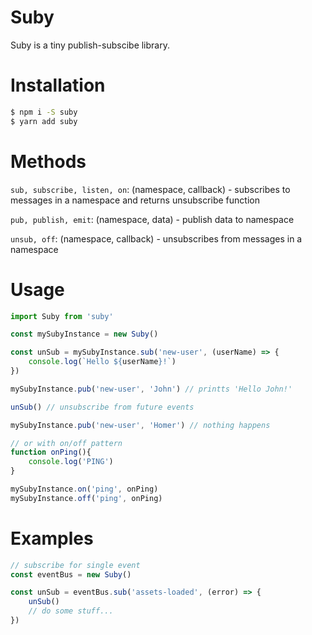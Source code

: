 Suby
===

Suby is a tiny publish-subscibe library.

# Installation
```bash
$ npm i -S suby
$ yarn add suby
```

# Methods
```sub, subscribe, listen, on```: (namespace, callback) - subscribes to messages in a namespace and returns unsubscribe function

```pub, publish, emit```: (namespace, data) - publish data to namespace

```unsub, off```: (namespace, callback) - unsubscribes from messages in a namespace


# Usage
```js
import Suby from 'suby'

const mySubyInstance = new Suby()

const unSub = mySubyInstance.sub('new-user', (userName) => {
    console.log(`Hello ${userName}!`)
})

mySubyInstance.pub('new-user', 'John') // printts 'Hello John!'

unSub() // unsubscribe from future events

mySubyInstance.pub('new-user', 'Homer') // nothing happens

// or with on/off pattern
function onPing(){
    console.log('PING')
}

mySubyInstance.on('ping', onPing)
mySubyInstance.off('ping', onPing)

```

# Examples
```js
// subscribe for single event
const eventBus = new Suby()

const unSub = eventBus.sub('assets-loaded', (error) => {
    unSub()
    // do some stuff...
})
```
